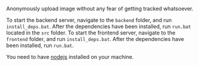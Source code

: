 Anonymously upload image without any fear of getting tracked whatsoever.

To start the backend server, navigate to the `backend` folder, and run `install_deps.bat`. After the dependencies have been installed, run `run.bat` located in the `src` folder.
To start the frontend server, navigate to the `frontend` folder, and run `install_deps.bat`. After the dependencies have been installed, run `run.bat`.

You need to have [nodejs](https://nodejs.org/en/download/) installed on your machine.
